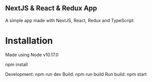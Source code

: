## NextJS & React & Redux App

A simple app made with NextJS, React, Redux and TypeScript.

# Installation

Made using Node v10.17.0

npm install

Development: npm run dev
Build: npm run build
Run build: npm start
